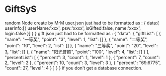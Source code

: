 # GiftSyS
random Node
create by MrM 
user.json just had to be formatted as :
{
data:{
userInfo:[{
  userName:'xxx',
  psw:'xxxx',
  isGifted:false,
  name:'xxxx',
  login:false
}]
}
}
gift.json just had to be formatted as :
{
    "data": {
        "giftList": [
            {
                "name": "一等奖",
                "point": "3",
                "level": 1,
                "list": []
            },
            {
                "name": "二等奖",
                "point": "10",
                "level": 2,
                "list": []
            },
            {
                "name": "三等奖",
                "point": "20",
                "level": 3,
                "list": []
            },
            {
                "name": "阳光普照",
                "point": "100",
                "level": 4,
                "list": []
            }
        ],
        "percentList": [
            {
                "percent": 3,
                "count": 1,
                "level": 1
            },
            {
                "percent": 7,
                "count": 2,
                "level": 2
            },
            {
                "percent": 10,
                "count": 3,
                "level": 3
            },
            {
                "percent": "69.6775",
                "count": 27,
                "level": 4
            }
        ]
    }
}
if you don't get a database connection.
